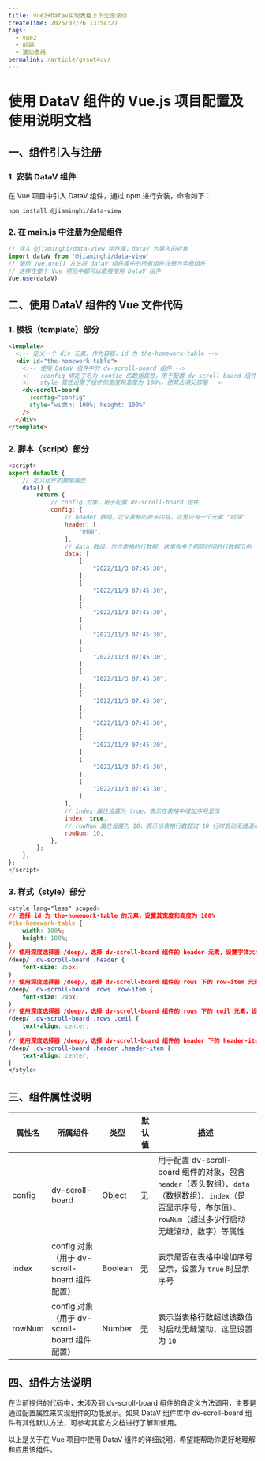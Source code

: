 ```yaml
---
title: vue2+Datav实现表格上下无缝滚动
createTime: 2025/02/26 13:54:27
tags:
  - vue2
  - 前端
  - 滚动表格
permalink: /article/gvsot4uv/
---
```

# 使用 DataV 组件的 Vue.js 项目配置及使用说明文档

## 一、组件引入与注册
### 1. 安装 DataV 组件
在 Vue 项目中引入 DataV 组件，通过 npm 进行安装，命令如下：
```
npm install @jiaminghi/data-view
```
### 2. 在 main.js 中注册为全局组件
```javascript
// 导入 @jiaminghi/data-view 组件库，dataV 为导入的对象
import dataV from '@jiaminghi/data-view'
// 使用 Vue.use() 方法将 dataV 组件库中的所有组件注册为全局组件
// 这样在整个 Vue 项目中都可以直接使用 DataV 组件
Vue.use(dataV)
```

## 二、使用 DataV 组件的 Vue 文件代码
### 1. 模板（template）部分
```html
<template>
  <!-- 定义一个 div 元素，作为容器，id 为 the-homework-table -->
  <div id="the-homework-table">
    <!-- 使用 DataV 组件中的 dv-scroll-board 组件 -->
    <!-- :config 绑定了名为 config 的数据属性，用于配置 dv-scroll-board 组件 -->
    <!-- style 属性设置了组件的宽度和高度为 100%，使其占满父容器 -->
    <dv-scroll-board
      :config="config"
      style="width: 100%; height: 100%"
    />
  </div>
</template>
```
### 2. 脚本（script）部分
```javascript
<script>
export default {
    // 定义组件的数据属性
    data() {
        return {
            // config 对象，用于配置 dv-scroll-board 组件
            config: {
                // header 数组，定义表格的表头内容，这里只有一个元素 "时间"
                header: [
                    "时间",
                ],
                // data 数组，包含表格的行数据，这里有多个相同时间的行数据示例
                data: [
                    [
                        "2022/11/3 07:45:30",
                    ],
                    [
                        "2022/11/3 07:45:30",
                    ],
                    [
                        "2022/11/3 07:45:30",
                    ],
                    [
                        "2022/11/3 07:45:30",
                    ],
                    [
                        "2022/11/3 07:45:30",
                    ],
                    [
                        "2022/11/3 07:45:30",
                    ],
                    [
                        "2022/11/3 07:45:30",
                    ],
                    [
                        "2022/11/3 07:45:30",
                    ],
                    [
                        "2022/11/3 07:45:30",
                    ],
                    [
                        "2022/11/3 07:45:30",
                    ],
                    [
                        "2022/11/3 07:45:30",
                    ],
                ],
                // index 属性设置为 true，表示在表格中增加序号显示
                index: true,
                // rowNum 属性设置为 10，表示当表格行数超过 10 行时启动无缝滚动
                rowNum: 10,
            },
        };
    },
};
</script>
```
### 3. 样式（style）部分
```css
<style lang="less" scoped>
// 选择 id 为 the-homework-table 的元素，设置其宽度和高度为 100%
#the-homework-table {
    width: 100%;
    height: 100%;
}
// 使用深度选择器 /deep/，选择 dv-scroll-board 组件的 header 元素，设置字体大小为 25px
/deep/ .dv-scroll-board .header {
    font-size: 25px;
}
// 使用深度选择器 /deep/，选择 dv-scroll-board 组件的 rows 下的 row-item 元素，设置字体大小为 24px
/deep/ .dv-scroll-board .rows .row-item {
    font-size: 24px;
}
// 使用深度选择器 /deep/，选择 dv-scroll-board 组件的 rows 下的 ceil 元素，设置文本居中对齐
/deep/ .dv-scroll-board .rows .ceil {
    text-align: center;
}
// 使用深度选择器 /deep/，选择 dv-scroll-board 组件的 header 下的 header-item 元素，设置文本居中对齐
/deep/ .dv-scroll-board .header .header-item {
    text-align: center;
}
</style>
```

## 三、组件属性说明
| 属性名 | 所属组件 | 类型 | 默认值 | 描述 |
| ---- | ---- | ---- | ---- | ---- |
| config | dv-scroll-board | Object | 无 | 用于配置 dv-scroll-board 组件的对象，包含 `header`（表头数组）、`data`（数据数组）、`index`（是否显示序号，布尔值）、`rowNum`（超过多少行启动无缝滚动，数字）等属性 |
| index | config 对象（用于 dv-scroll-board 组件配置） | Boolean | 无 | 表示是否在表格中增加序号显示，设置为 `true` 时显示序号 |
| rowNum | config 对象（用于 dv-scroll-board 组件配置） | Number | 无 | 表示当表格行数超过该数值时启动无缝滚动，这里设置为 `10` |

## 四、组件方法说明
在当前提供的代码中，未涉及到 dv-scroll-board 组件的自定义方法调用，主要是通过配置属性来实现组件的功能展示。如果 DataV 组件库中 dv-scroll-board 组件有其他默认方法，可参考其官方文档进行了解和使用。

以上是关于在 Vue 项目中使用 DataV 组件的详细说明，希望能帮助你更好地理解和应用该组件。 